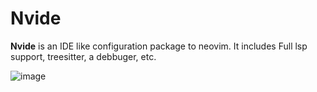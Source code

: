 # Nvide

**Nvide** is an IDE like configuration package to neovim. It includes Full lsp support, treesitter, a debbuger, etc.

![image](https://user-images.githubusercontent.com/28798818/210121383-28dc317b-15d3-4ebe-8c62-1d969f283cac.png)
